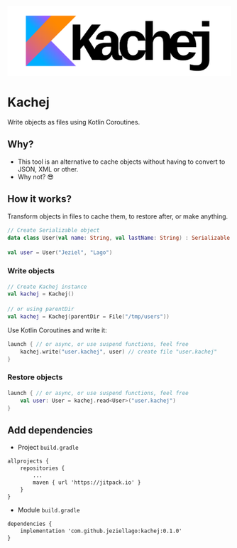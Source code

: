 ![](logo_kachej.png)
# Kachej
Write objects as files using Kotlin Coroutines.
## Why?
- This tool is an alternative to cache objects without having to convert to JSON, XML or other.
- Why not? 😎

## How it works?
Transform objects in files to cache them, to restore after, or make anything.
```kotlin
// Create Serializable object
data class User(val name: String, val lastName: String) : Serializable

val user = User("Jeziel", "Lago")
```
### Write objects
```kotlin
// Create Kachej instance
val kachej = Kachej()

// or using parentDir
val kachej = Kachej(parentDir = File("/tmp/users"))
```
Use Kotlin Coroutines and write it:
```kotlin
launch { // or async, or use suspend functions, feel free
    kachej.write("user.kachej", user) // create file "user.kachej"
}
```
### Restore objects
```kotlin
launch { // or async, or use suspend functions, feel free
    val user: User = kachej.read<User>("user.kachej")
}
```
## Add dependencies
- Project `build.gradle` 
```
allprojects {
    repositories {
        ...
        maven { url 'https://jitpack.io' }
    }
}
```
- Module `build.gradle` 
```
dependencies {
    implementation 'com.github.jeziellago:kachej:0.1.0'
}
```
